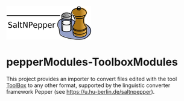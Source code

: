 ![SaltNPepper project](./gh-site/img/SaltNPepper_logo2010.png)
# pepperModules-ToolboxModules
This project provides an importer to convert files edited with the tool [ToolBox](http://www-01.sil.org/computing/toolbox/) to any other format, supported by the linguistic converter framework Pepper (see https://u.hu-berlin.de/saltnpepper).
